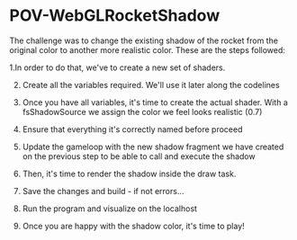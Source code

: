 # POV-WebGLRocketShadow

The challenge was to change the existing shadow of the rocket from the original color to another more realistic color. These are the steps followed:

  1.In order to do that, we've to create a new set of shaders.
  
  2. Create all the variables required. We'll use it later along the codelines
  
  3. Once you have all variables, it's  time to create the actual shader. With a fsShadowSource we assign the color we feel looks realistic (0.7)
  
  4. Ensure that everything it's correctly named before proceed
  
  5. Update the gameloop with the new shadow fragment we have created on the previous step to be able to call and execute the shadow
  
  6. Then, it's time to render the shadow inside the draw task.
  
  7. Save the changes and build - if not errors...
  
  8. Run the program and visualize on the localhost
  
  9. Once you are happy with the shadow color, it's time to play!
